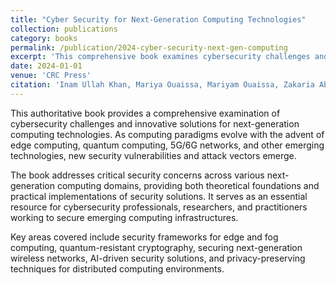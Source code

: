 ```yaml
---
title: "Cyber Security for Next-Generation Computing Technologies"
collection: publications
category: books
permalink: /publication/2024-cyber-security-next-gen-computing
excerpt: 'This comprehensive book examines cybersecurity challenges and solutions for emerging computing technologies including edge computing, quantum computing, and next-generation networks.'
date: 2024-01-01
venue: 'CRC Press'
citation: 'Inam Ullah Khan, Mariya Ouaissa, Mariyam Ouaissa, Zakaria Abou El Houda, Muhammad Fazal Ijaz, Hajar Moudoud. (2024). &quot;Cyber Security for Next-Generation Computing Technologies.&quot; <i>CRC Press</i>.'
---
```


This authoritative book provides a comprehensive examination of cybersecurity challenges and innovative solutions for next-generation computing technologies. As computing paradigms evolve with the advent of edge computing, quantum computing, 5G/6G networks, and other emerging technologies, new security vulnerabilities and attack vectors emerge.

The book addresses critical security concerns across various next-generation computing domains, providing both theoretical foundations and practical implementations of security solutions. It serves as an essential resource for cybersecurity professionals, researchers, and practitioners working to secure emerging computing infrastructures.

Key areas covered include security frameworks for edge and fog computing, quantum-resistant cryptography, securing next-generation wireless networks, AI-driven security solutions, and privacy-preserving techniques for distributed computing environments.